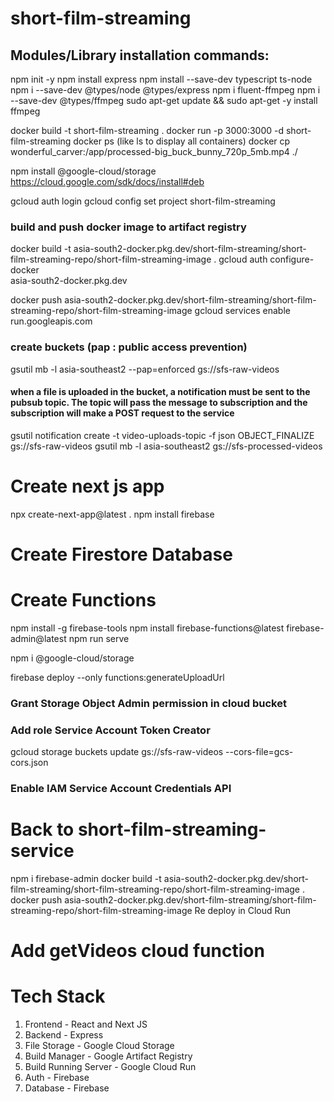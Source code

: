 # short-film-streaming

## Modules/Library installation commands:
npm init -y
npm install express
npm install --save-dev typescript ts-node
npm i --save-dev @types/node @types/express
npm i fluent-ffmpeg
npm i --save-dev @types/ffmpeg
sudo apt-get update && sudo apt-get -y install ffmpeg

docker build -t short-film-streaming .
docker run -p 3000:3000 -d short-film-streaming
docker ps (like ls to display all containers)
docker cp wonderful_carver:/app/processed-big_buck_bunny_720p_5mb.mp4 ./

npm install @google-cloud/storage
https://cloud.google.com/sdk/docs/install#deb

gcloud auth login
gcloud config set project short-film-streaming

### build and push docker image to artifact registry
docker build -t asia-south2-docker.pkg.dev/short-film-streaming/short-film-streaming-repo/short-film-streaming-image .
gcloud auth configure-docker \
    asia-south2-docker.pkg.dev

docker push asia-south2-docker.pkg.dev/short-film-streaming/short-film-streaming-repo/short-film-streaming-image
gcloud services enable run.googleapis.com

### create buckets (pap : public access prevention)
gsutil mb -l asia-southeast2 --pap=enforced gs://sfs-raw-videos
#### when a file is uploaded in the bucket, a notification must be sent to the pubsub topic. The topic will pass the message to subscription and the subscription will make a POST request to the service
gsutil notification create -t video-uploads-topic -f json OBJECT_FINALIZE gs://sfs-raw-videos
gsutil mb -l asia-southeast2 gs://sfs-processed-videos


# Create next js app
npx create-next-app@latest .
npm install firebase

# Create Firestore Database
# Create Functions
npm install -g firebase-tools
npm install firebase-functions@latest firebase-admin@latest
npm run serve

npm i @google-cloud/storage

firebase deploy --only functions:generateUploadUrl

### Grant Storage Object Admin permission in cloud bucket
### Add role Service Account Token Creator

gcloud storage buckets update gs://sfs-raw-videos --cors-file=gcs-cors.json

### Enable IAM Service Account Credentials API

# Back to short-film-streaming-service
npm i firebase-admin
docker build -t asia-south2-docker.pkg.dev/short-film-streaming/short-film-streaming-repo/short-film-streaming-image .
docker push asia-south2-docker.pkg.dev/short-film-streaming/short-film-streaming-repo/short-film-streaming-image
Re deploy in Cloud Run

# Add getVideos cloud function

# Tech Stack
1. Frontend - React and Next JS
2. Backend - Express
3. File Storage - Google Cloud Storage
4. Build Manager - Google Artifact Registry
5. Build Running Server - Google Cloud Run
6. Auth - Firebase
7. Database - Firebase